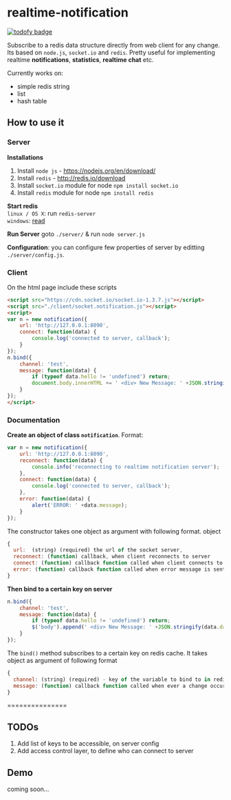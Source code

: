 # realtime-notification
[![todofy badge](https://todofy.org/b/mebjas/realtime-notification)](https://todofy.org/r/mebjas/realtime-notification)

Subscribe to a redis data structure directly from web client for any change. Its based on `node.js`, `socket.io` and `redis`. Pretty useful for implementing realtime **notifications**, **statistics**, **realtime chat** etc.

Currently works on:
 - simple redis string
 - list
 - hash table

## How to use it
### Server

**Installations**
 1. Install `node js` - https://nodejs.org/en/download/
 2. Install `redis` - http://redis.io/download
 3. Install `socket.io` module for node
 `npm install socket.io `
 4. Install `redis` module for node
 `npm install redis`

**Start redis**<br>
`linux / OS X`: run `redis-server`<br>
`windows`: [read](http://www.saltwebsites.com/2012/how-run-redis-service-under-windows)

**Run Server**
goto `./server/` & run `node server.js`

**Configuration**: you can configure few properties of server by editting `./server/config.js`.

### Client
On the html page include these scripts
```html
<script src="https://cdn.socket.io/socket.io-1.3.7.js"></script>
<script src="./client/socket.notification.js"></script>
<script>
var n = new notification({
	url: 'http://127.0.0.1:8090',
	connect: function(data) {
		console.log('connected to server, callback');
	}
});
n.bind({
	channel: 'test',
	message: function(data) {
		if (typeof data.hello != 'undefined') return;
		document.body.innerHTML += ' <div> New Message: ' +JSON.stringify(data.data) +'</div>';
	}
});
</script>
```

### Documentation
**Create an object of class `notification`**. Format:
```js
var n = new notification({
	url: 'http://127.0.0.1:8090',
	reconnect: function(data) {
    	console.info('reconnecting to realtime notification server');
 	},
 	connect: function(data) {
		console.log('connected to server, callback');
	},
	error: function(data) {
		alert('ERROR: ' +data.message);
	}
});
```
The constructor takes one object as argument with following format.
object
```js
{
  url:  (string) (required) the url of the socket server,
  reconnect: (function) callback, when client reconnects to server
  connect: (function) callback function called when client connects to the socket server,
  error: (function) callback function called when error message is sent from server
}
```

**Then bind to a certain key on server**
```js
n.bind({
	channel: 'test',
	message: function(data) {
		if (typeof data.hello != 'undefined') return;
		$('body').append(' <div> New Message: ' +JSON.stringify(data.data) +'</div>');
	}
});
```
The `bind()` method subscribes to a certain key on redis cache. It takes object as argument of following format
```js
{
  channel: (string) (required) - key of the variable to bind to in redis cache,
  message: (function) callback function called when ever a change occurs to variable defined by key (channel),
}
```

===============
## TODOs
1. Add list of keys to be accessible, on server config
2. Add access control layer, to define who can connect to server

## Demo
coming soon...
